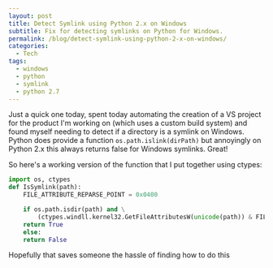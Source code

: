 ```yaml
---
layout: post
title: Detect Symlink using Python 2.x on Windows
subtitle: Fix for detecting symlinks on Python for Windows.
permalink: /blog/detect-symlink-using-python-2-x-on-windows/
categories:
  - Tech
tags:
  - windows
  - python
  - symlink
  - python 2.7
---
```


Just a quick one today, spent today automating the creation of a VS project for
the product I'm working on (which uses a custom build system) and found myself
needing to detect if a directory is a symlink on Windows. Python does provide a
function `os.path.islink(dirPath)` but annoyingly on Python 2.x this always
returns false for Windows symlinks. Great!

So here's a working version of the function that I put together using ctypes:

```python
import os, ctypes
def IsSymlink(path):
    FILE_ATTRIBUTE_REPARSE_POINT = 0x0400

    if os.path.isdir(path) and \
        (ctypes.windll.kernel32.GetFileAttributesW(unicode(path)) & FILE_ATTRIBUTE_REPARSE_POINT):
    return True
    else:
    return False
```

Hopefully that saves someone the hassle of finding how to do this
